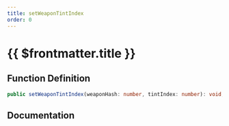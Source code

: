 ```yaml
---
title: setWeaponTintIndex
order: 0
---
```


# {{ $frontmatter.title }}

## Function Definition

```ts
public setWeaponTintIndex(weaponHash: number, tintIndex: number): void;
```

## Documentation

<!--@include: ./parts/setWeaponTintIndex.md-->
